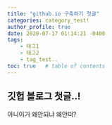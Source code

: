 ```yaml
---
title: "github.io 구축하기 첫글"
categories: category_test!
author_profile: true
date: 2020-07-17 01:14:21 -0400
tags:
    - 태그1
    - 태그2
    - tag_test..
toc: true   # table of contents
---
```


<h2> 깃헙 블로그 첫글..! </h2>

아니이거 왜안되냐 왜안떠?